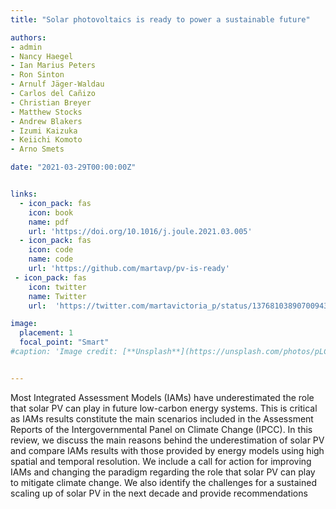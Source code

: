 ```yaml
---
title: "Solar photovoltaics is ready to power a sustainable future"

authors:
- admin
- Nancy Haegel
- Ian Marius Peters
- Ron Sinton
- Arnulf Jäger-Waldau
- Carlos del Cañizo
- Christian Breyer
- Matthew Stocks
- Andrew Blakers
- Izumi Kaizuka
- Keiichi Komoto
- Arno Smets

date: "2021-03-29T00:00:00Z"


links:
  - icon_pack: fas
    icon: book
    name: pdf
    url: 'https://doi.org/10.1016/j.joule.2021.03.005'
  - icon_pack: fas
    icon: code
    name: code
    url: 'https://github.com/martavp/pv-is-ready'
 - icon_pack: fas
    icon: twitter
    name: Twitter
    url:  'https://twitter.com/martavictoria_p/status/1376810389070094338'

image:
  placement: 1  
  focal_point: "Smart"
#caption: 'Image credit: [**Unsplash**](https://unsplash.com/photos/pLCdAaMFLTE)'


---
```

Most Integrated Assessment Models (IAMs) have underestimated the role that solar PV can play in future low-carbon energy systems. This is critical as IAMs results constitute the main scenarios included in the Assessment Reports of the Intergovernmental Panel on Climate Change (IPCC). In this review, we discuss the main reasons behind the underestimation of solar PV and compare IAMs results with those provided by energy models using high spatial and temporal resolution. We include a call for action for improving IAMs and changing the paradigm regarding the role that solar PV can play to mitigate climate change. We also identify the challenges for a sustained scaling up of solar PV in the next decade and provide recommendations

